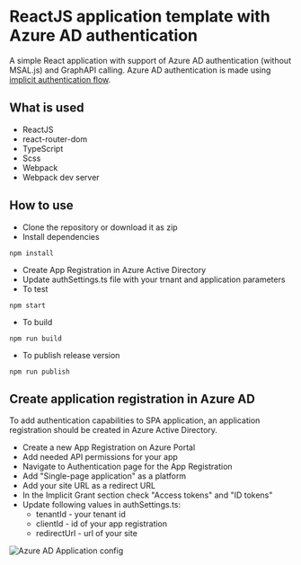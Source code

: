 # ReactJS application template with Azure AD authentication
A simple React application with support of Azure AD authentication (without MSAL.js) and GraphAPI calling.
Azure AD authentication is made using [implicit authentication flow](https://docs.microsoft.com/en-us/azure/active-directory/develop/v2-oauth2-implicit-grant-flow).

## What is used
* ReactJS
* react-router-dom
* TypeScript
* Scss
* Webpack
* Webpack dev server

## How to use
* Clone the repository or download it as zip
* Install dependencies
```
npm install
```
* Create App Registration in Azure Active Directory
* Update authSettings.ts file with your trnant and application parameters
* To test
```
npm start
```
* To build
```
npm run build
```
* To publish release version
```
npm run publish
```

## Create application registration in Azure AD
To add authentication capabilities to SPA application, an application registration should be created in Azure Active Directory.  
* Create a new App Registration on Azure Portal
* Add needed API permissions for your app
* Navigate to Authentication page for the App Registration
* Add "Single-page application" as a platform
* Add your site URL as a redirect URL
* In the Implicit Grant section check "Access tokens" and "ID tokens"
* Update following values in authSettings.ts:
    * tenantId - your tenant id
    * clientId - id of your app registration
    * redirectUrl - url of your site

![Azure AD Application config](https://github.com/zzindexx/react-ts-scss-aad/docs/AAD-App_auth.png)

